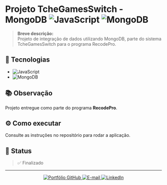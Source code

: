 # Projeto TcheGamesSwitch - MongoDB ![JavaScript](https://img.shields.io/badge/JavaScript-F7DF1E?style=for-the-badge&logo=javascript&logoColor=black) ![MongoDB](https://img.shields.io/badge/MongoDB-47A248?style=for-the-badge&logo=mongodb&logoColor=white)

> **Breve descrição:**  
> Projeto de integração de dados utilizando MongoDB, parte do sistema TcheGamesSwitch para o programa RecodePro.

## 🚀 Tecnologias

- ![JavaScript](https://img.shields.io/badge/JavaScript-F7DF1E?style=flat-square&logo=javascript&logoColor=black)
- ![MongoDB](https://img.shields.io/badge/MongoDB-47A248?style=flat-square&logo=mongodb&logoColor=white)

## 📚 Observação

Projeto entregue como parte do programa **RecodePro**.

## ⚙️ Como executar

Consulte as instruções no repositório para rodar a aplicação.

## 📄 Status

> ✅ Finalizado

---

<p align="center">
  <a href="https://github.com/mdaniliauskas">
    <img src="https://img.shields.io/badge/Portfólio%20GitHub-100000?style=flat-square&logo=github&logoColor=white" alt="Portfólio GitHub">
  </a>
  <a href="mailto:marcelo.daniliauskas@gmail.com">
    <img src="https://img.shields.io/badge/E--mail-D14836?style=flat-square&logo=gmail&logoColor=white" alt="E-mail">
  </a>
  <a href="https://www.linkedin.com/in/mdaniliauskas">
    <img src="https://img.shields.io/badge/LinkedIn-0A66C2?style=flat-square&logo=linkedin&logoColor=white" alt="LinkedIn">
  </a>
</p>
